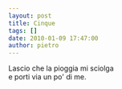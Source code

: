 ```yaml
---
layout: post
title: Cinque
tags: []
date: 2010-01-09 17:47:00
author: pietro
---
```

Lascio che la pioggia mi sciolga<br/>e porti via un po' di me.
